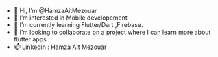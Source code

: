 - 👋 Hi, I’m @HamzaAitMezouar
- 👀 I’m interested in Mobile developement
- 🌱 I’m currently learning Flutter/Dart ,Firebase.
- 💞️ I’m looking to collaborate on a project where I can learn more about flutter apps .
- 📫 Linkedin : Hamza Ait Mezouar

<!---
HamzaAitMezouar/HamzaAitMezouar is a ✨ special ✨ repository because its `README.md` (this file) appears on your GitHub profile.
You can click the Preview link to take a look at your changes.
--->
